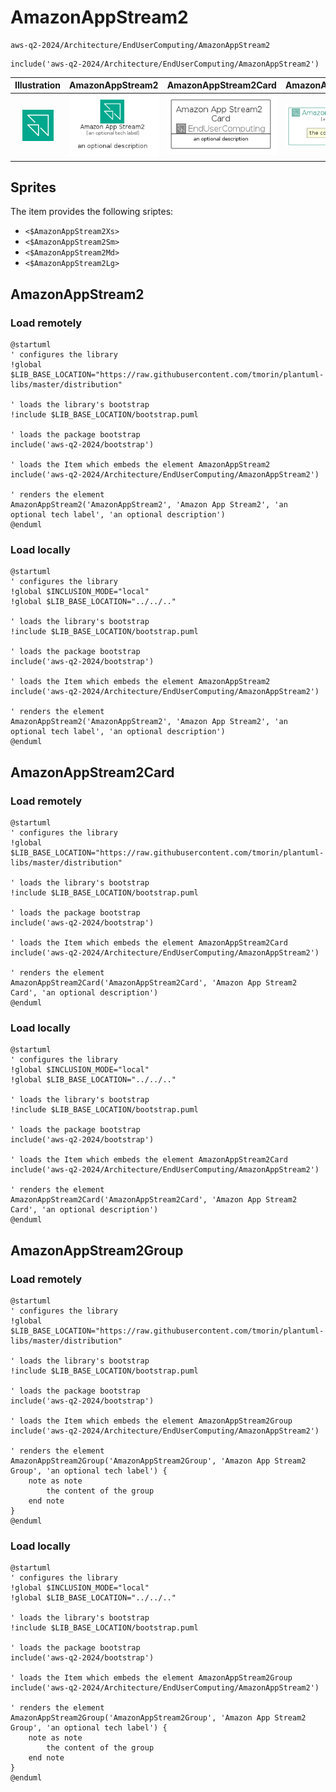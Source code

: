 # AmazonAppStream2


```text
aws-q2-2024/Architecture/EndUserComputing/AmazonAppStream2
```

```text
include('aws-q2-2024/Architecture/EndUserComputing/AmazonAppStream2')
```



| Illustration | AmazonAppStream2 | AmazonAppStream2Card | AmazonAppStream2Group |
| :---: | :---: | :---: | :---: |
| ![illustration for Illustration](../../../aws-q2-2024/Architecture/EndUserComputing/AmazonAppStream2.png) | ![illustration for AmazonAppStream2](../../../aws-q2-2024/Architecture/EndUserComputing/AmazonAppStream2.Local.png) | ![illustration for AmazonAppStream2Card](../../../aws-q2-2024/Architecture/EndUserComputing/AmazonAppStream2Card.Local.png) | ![illustration for AmazonAppStream2Group](../../../aws-q2-2024/Architecture/EndUserComputing/AmazonAppStream2Group.Local.png) |



## Sprites
The item provides the following sriptes:

- `<$AmazonAppStream2Xs>`
- `<$AmazonAppStream2Sm>`
- `<$AmazonAppStream2Md>`
- `<$AmazonAppStream2Lg>`





## AmazonAppStream2

### Load remotely
```plantuml
@startuml
' configures the library
!global $LIB_BASE_LOCATION="https://raw.githubusercontent.com/tmorin/plantuml-libs/master/distribution"

' loads the library's bootstrap
!include $LIB_BASE_LOCATION/bootstrap.puml

' loads the package bootstrap
include('aws-q2-2024/bootstrap')

' loads the Item which embeds the element AmazonAppStream2
include('aws-q2-2024/Architecture/EndUserComputing/AmazonAppStream2')

' renders the element
AmazonAppStream2('AmazonAppStream2', 'Amazon App Stream2', 'an optional tech label', 'an optional description')
@enduml
```

### Load locally
```plantuml
@startuml
' configures the library
!global $INCLUSION_MODE="local"
!global $LIB_BASE_LOCATION="../../.."

' loads the library's bootstrap
!include $LIB_BASE_LOCATION/bootstrap.puml

' loads the package bootstrap
include('aws-q2-2024/bootstrap')

' loads the Item which embeds the element AmazonAppStream2
include('aws-q2-2024/Architecture/EndUserComputing/AmazonAppStream2')

' renders the element
AmazonAppStream2('AmazonAppStream2', 'Amazon App Stream2', 'an optional tech label', 'an optional description')
@enduml
```

## AmazonAppStream2Card

### Load remotely
```plantuml
@startuml
' configures the library
!global $LIB_BASE_LOCATION="https://raw.githubusercontent.com/tmorin/plantuml-libs/master/distribution"

' loads the library's bootstrap
!include $LIB_BASE_LOCATION/bootstrap.puml

' loads the package bootstrap
include('aws-q2-2024/bootstrap')

' loads the Item which embeds the element AmazonAppStream2Card
include('aws-q2-2024/Architecture/EndUserComputing/AmazonAppStream2')

' renders the element
AmazonAppStream2Card('AmazonAppStream2Card', 'Amazon App Stream2 Card', 'an optional description')
@enduml
```

### Load locally
```plantuml
@startuml
' configures the library
!global $INCLUSION_MODE="local"
!global $LIB_BASE_LOCATION="../../.."

' loads the library's bootstrap
!include $LIB_BASE_LOCATION/bootstrap.puml

' loads the package bootstrap
include('aws-q2-2024/bootstrap')

' loads the Item which embeds the element AmazonAppStream2Card
include('aws-q2-2024/Architecture/EndUserComputing/AmazonAppStream2')

' renders the element
AmazonAppStream2Card('AmazonAppStream2Card', 'Amazon App Stream2 Card', 'an optional description')
@enduml
```

## AmazonAppStream2Group

### Load remotely
```plantuml
@startuml
' configures the library
!global $LIB_BASE_LOCATION="https://raw.githubusercontent.com/tmorin/plantuml-libs/master/distribution"

' loads the library's bootstrap
!include $LIB_BASE_LOCATION/bootstrap.puml

' loads the package bootstrap
include('aws-q2-2024/bootstrap')

' loads the Item which embeds the element AmazonAppStream2Group
include('aws-q2-2024/Architecture/EndUserComputing/AmazonAppStream2')

' renders the element
AmazonAppStream2Group('AmazonAppStream2Group', 'Amazon App Stream2 Group', 'an optional tech label') {
    note as note
        the content of the group
    end note
}
@enduml
```

### Load locally
```plantuml
@startuml
' configures the library
!global $INCLUSION_MODE="local"
!global $LIB_BASE_LOCATION="../../.."

' loads the library's bootstrap
!include $LIB_BASE_LOCATION/bootstrap.puml

' loads the package bootstrap
include('aws-q2-2024/bootstrap')

' loads the Item which embeds the element AmazonAppStream2Group
include('aws-q2-2024/Architecture/EndUserComputing/AmazonAppStream2')

' renders the element
AmazonAppStream2Group('AmazonAppStream2Group', 'Amazon App Stream2 Group', 'an optional tech label') {
    note as note
        the content of the group
    end note
}
@enduml
```

